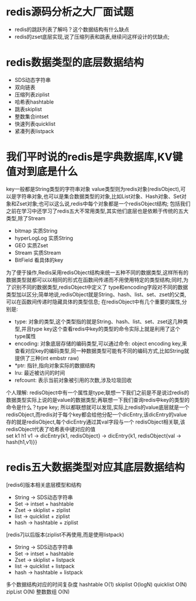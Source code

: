 # redis源码分析之大厂面试题
  - redis的跳跃列表了解吗？这个数据结构有什么缺点
  - redis的zset底层实现,说了压缩列表和跳表,继续问这样设计的优缺点;

# redis数据类型的底层数据结构
  - SDS动态字符串
  - 双向链表
  - 压缩列表ziplist
  - 哈希表hashtable
  - 跳表skiplist
  - 整数集合intset
  - 快速列表quicklist
  - 紧凑列表listpack

# 我们平时说的redis是字典数据库,KV键值对到底是什么
  key一般都是String类型的字符串对象
  value类型则为redis对象(redisObject),可以是字符串对象,也可以是集合数据类型的对象,比如List对象、Hash对象、Set对象和Zset对象;也可以这么说,redis中每个对象都是一个redisObject结构;
  包括我们之前在学习中还学习了redis五大不常用类型,其实他们底层也是依赖于传统的五大类型,除了Stream
  - bitmap 实质String
  - hyperLogLog 实质String
  - GEO 实质Zset
  - Stream 实质Stream
  - BitField 看具体的key

  为了便于操作,Redis采用redisObject结构来统一五种不同的数据类型,这样所有的数据类型就都可以以相同的形式在函数间传递而不用使用特定的类型结构;同时,为了识别不同的数据类型,redisObject中定义了
type和encoding字段对不同的数据类型加以区分;简单地说,redisObject就是String、hash、list、set、zset的父类,可以在函数间传递时隐藏具体的类型信息;
  在redisObject中有几个重要的属性,分别是:
  - type: 对象的类型,这个类型指的就是String、hash、list、set、zset这几种类型,并且type key这个查看redis中key的类型的命令实际上就是利用了这个type属性
  - encoding: 对象底层存储的编码类型,可以通过命令: object encoding key,来查看对应key的编码类型,同一种数据类型可能有不同的编码方式,比如String就提供了三种(int embstr raw)
  - *ptr: 指针,指向对象实际的数据结构
  - lru: 最近被访问的时间
  - refcount: 表示当前对象被引用的次数,涉及垃圾回收

  个人理解:
  redisObject中有一个属性是type;联想一下我们之前是不是说过redis的数据类型实际上说的是value的数据类型;再联想一下我们查询redis中key的类型的命令是什么？type key;
所以都联想就可以发现,实际上redis的value底层就是一个redisObject,而redis对于每个key都会给他分配一个dicEntry,该dicEntry的value存的就是redisObject,每个dicEntry通过其val字段与一个
redisObject相关联,该redisObject代表了哈希表中键对应的值  
set k1 h1 v1 -> dicEntry{k1, redisObject} -> dicEntry{k1, redisObject{val -> hash(h1,v1)}}


# redis五大数据类型对应其底层数据结构
  [redis6]版本相关底层模型和结构
  - String -> SDS动态字符串
  - Set -> intset + hashtable
  - Zset -> skiplist + ziplist
  - list -> quicklist + ziplist
  - hash -> hashtable + ziplist
  
  [redis7]以后版本(ziplist不再使用,而是使用listpack)
  - String -> SDS动态字符串
  - Set -> intset + hashtable
  - Zset -> skiplist + listpack
  - list -> quicklist + listpack
  - hash -> hashtable + listpack 

  多个数据结构对应的时间复杂度
  hashtable  O(1)
  skiplist   O(logN)
  quicklist  O(N)
  zipList    O(N)
  整数数组    O(N)